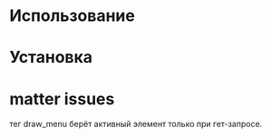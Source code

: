 # Использование

# Установка

# matter issues
тег draw_menu берёт активный элемент только при гет-запросе.

